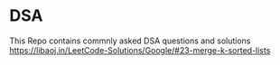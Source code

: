 # DSA

This Repo contains commnly asked DSA questions and solutions
https://libaoj.in/LeetCode-Solutions/Google/#23-merge-k-sorted-lists
